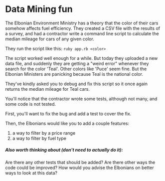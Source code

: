 # Data Mining fun

The Elbonian Environment Ministry has a theory that the color of their
cars somehow affects fuel efficiency. They created a CSV file with the
results of a survey, and had a contractor write a command line script to
calculate the median mileage for cars of any given color.

They run the script like this: `ruby app.rb <color>`

The script worked well enough for a while. But today they uploaded a new data
file, and suddenly they are getting a "weird error" whenever they search for
the color 'Teal'. Other colors like 'Puce' seem fine. But the Elbonian
Ministers are panicking because Teal is the national color.

They've kindly asked you to debug and fix this script so it once again returns 
the median mileage for Teal cars.

You'll notice that the contractor wrote some tests, although not many, and some
code is not tested.

First, you'll want to fix the bug and add a test to cover the fix.

Then, the Elbonians would like you to add a couple features:

  1. a way to filter by a price range
  2. a way to filter by fuel type

##### Also worth thinking about (don't need to actually do it):

Are there any other tests that should be added? Are there other ways the code
could be improved? How would you advise the Elbonians on better ways to look at
this data?
